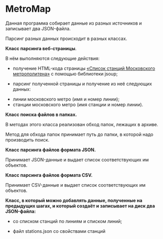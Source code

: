 # MetroMap

  
Данная программа собирает данные из разных источников и записывает два JSON-файла.  

Парсинг разных данных происходит в разных классах. 

**Класс парсинга веб-страницы**.   

В нём выполняются следующие действия:  

- получение HTML-кода страницы [«Список станций Московского метрополитена»](https://skillbox-java.github.io) с помощью библиотеки jsoup;  

- парсинг полученной страницы и получение из неё следующих данных:

+ линии московского метро (имя и номер линии);
+ станции московского метро (имя станции и номер линии).


**Класс поиска файлов в папках.**  

В методах этого класса реализован обход папок, лежащих в архиве.     

Метод для обхода папок принимает путь до папки, в которой надо производить поиск.  

**Класс парсинга файлов формата JSON.**   

Принимает JSON-данные и выдает список соответствующих им объектов.  

**Класс парсинга файлов формата CSV.**   

Принимает CSV-данные и выдает список соответствующих им объектов.  

**Класс, в который можно добавлять данные, полученные на предыдущих шагах, и который создаёт и записывает на диск два JSON-файла:**   

- со списком станций по линиям и списком линий;  

- файл stations.json со свойствами станций

